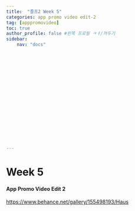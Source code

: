 ```yaml
---
title:  "졸프2 Week 5"
categories: app promo video edit-2
tag: [apppromovideo]
toc: true
author_profile: false #왼쪽 프로필 ㅋㅕ/꺼두기
sidebar:
    nav: "docs"



















---
```


# Week 5

#### App Promo Video Edit 2



https://www.behance.net/gallery/155498193/Haus